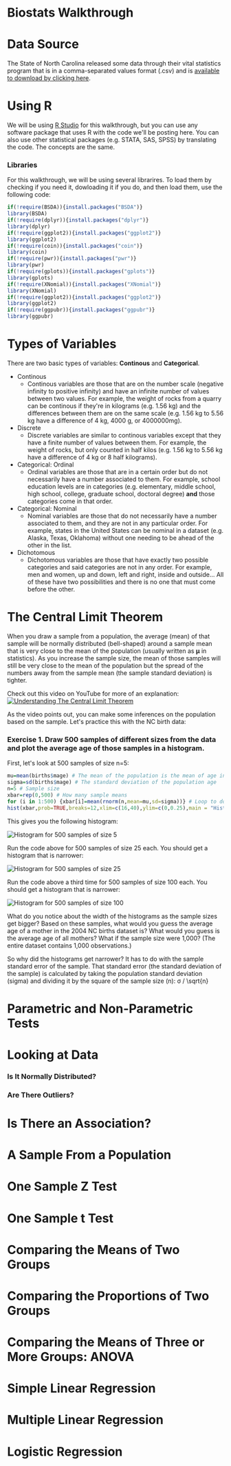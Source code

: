 # Biostats Walkthrough

# Data Source
The State of North Carolina released some data through their vital statistics program that is in a comma-separated values format (.csv) and is [available to download by clicking here](https://www.dropbox.com/s/xzbrkjb6lyek7v7/nc.csv?dl=0).

# Using R
We will be using [R Studio](https://www.rstudio.com/) for this walkthrough, but you can use any software package that uses R with the code we'll be posting here. You can also use other statistical packages (e.g. STATA, SAS, SPSS) by translating the code. The concepts are the same.

### Libraries
For this walkthrough, we will be using several librarires. To load them by checking if you need it, dowloading it if you do, and then load them, use the following code:

```R
if(!require(BSDA)){install.packages("BSDA")}
library(BSDA)
if(!require(dplyr)){install.packages("dplyr")}
library(dplyr)
if(!require(ggplot2)){install.packages("ggplot2")}
library(ggplot2)
if(!require(coin)){install.packages("coin")}
library(coin)
if(!require(pwr)){install.packages("pwr")}
library(pwr)
if(!require(gplots)){install.packages("gplots")}
library(gplots)
if(!require(XNomial)){install.packages("XNomial")}
library(XNomial)
if(!require(ggplot2)){install.packages("ggplot2")}
library(ggplot2)
if(!require(ggpubr)){install.packages("ggpubr")}
library(ggpubr)
```

# Types of Variables
There are two basic types of variables: **Continous** and **Categorical**.

- Continous
  - Continous variables are those that are on the number scale (negative infinity to positive infinity) and have an infinite number of values between two values. For example, the weight of rocks from a quarry can be continous if they're in kilograms (e.g. 1.56 kg) and the differences between them are on the same scale (e.g. 1.56 kg to 5.56 kg have a difference of 4 kg, 4000 g, or 4000000mg).
- Discrete
  - Discrete variables are similar to continous variables except that they have a finite number of values between them. For example, the weight of rocks, but only counted in half kilos (e.g. 1.56 kg to 5.56 kg have a difference of 4 kg or 8 half kilograms).
- Categorical: Ordinal
  - Ordinal variables are those that are in a certain order but do not necessarily have a number associated to them. For example, school education levels are in categories (e.g. elementary, middle school, high school, college, graduate school, doctoral degree) **and** those categories come in that order.
- Categorical: Nominal
  - Nominal variables are those that do not necessarily have a number associated to them, and they are not in any particular order. For example, states in the United States can be nominal in a dataset (e.g. Alaska, Texas, Oklahoma) without one needing to be ahead of the other in the list.
- Dichotomous
  - Dichotomous variables are those that have exactly two possible categories and said categories are not in any order. For example, men and women, up and down, left and right, inside and outside... All of these have two possibilities and there is no one that must come before the other.

# The Central Limit Theorem
When you draw a sample from a population, the average (mean) of that sample will be normally distributed (bell-shaped) around a sample mean that is very close to the mean of the population (usually written as **µ** in statistics). As you increase the sample size, the mean of those samples will still be very close to the mean of the population but the spread of the numbers away from the sample mean (the sample standard deviation) is tighter.

Check out this video on YouTube for more of an explanation:
[![Understanding The Central Limit Theorem](https://img.youtube.com/vi/_YOr_yYPytM/0.jpg)](https://www.youtube.com/watch?v=_YOr_yYPytM)

As the video points out, you can make some inferences on the population based on the sample. Let's practice this with the NC birth data:

### Exercise 1. Draw 500 samples of different sizes from the data and plot the average age of those samples in a histogram.

First, let's look at 500 samples of size n=5:

```R
mu=mean(births$mage) # The mean of the population is the mean of age in the entire dataset
sigma=sd(births$mage) # The standard deviation of the population age
n=5 # Sample size
xbar=rep(0,500) # How many sample means
for (i in 1:500) {xbar[i]=mean(rnorm(n,mean=mu,sd=sigma))} # Loop to do the sampling 500 times
hist(xbar,prob=TRUE,breaks=12,xlim=c(16,40),ylim=c(0,0.25),main = "Histogram of Sample Means (n=5)") #Draw the historgram
```

This gives you the following histogram:

![Histogram for 500 samples of size 5](https://raw.githubusercontent.com/RFNajera/Biostats-Walkthrough/master/histogram_n_5.png)

Run the code above for 500 samples of size 25 each. You should get a histogram that is narrower:

![Histogram for 500 samples of size 25](https://github.com/RFNajera/Biostats-Walkthrough/blob/master/histogram_n_25.png?raw=true)

Run the code above a third time for 500 samples of size 100 each. You should get a histogram that is narrower:

![Histogram for 500 samples of size 100](https://github.com/RFNajera/Biostats-Walkthrough/blob/master/histogram_n_100.png?raw=true)

What do you notice about the width of the histograms as the sample sizes get bigger? Based on these samples, what would you guess the average age of a mother in the 2004 NC births dataset is? What would you guess is the average age of all mothers? What if the sample size were 1,000? (The entire dataset contains 1,000 observations.)

So why did the histograms get narrower? It has to do with the sample standard error of the sample. That standard error (the standard deviation of the sample) is calculated by taking the population standard deviation (sigma) and dividing it by the square of the sample size (n): σ / \sqrt{n}

# Parametric and Non-Parametric Tests

# Looking at Data

### Is It Normally Distributed?

### Are There Outliers?

# Is There an Association?

# A Sample From a Population

# One Sample Z Test

# One Sample t Test

# Comparing the Means of Two Groups

# Comparing the Proportions of Two Groups

# Comparing the Means of Three or More Groups: ANOVA

# Simple Linear Regression

# Multiple Linear Regression

# Logistic Regression
